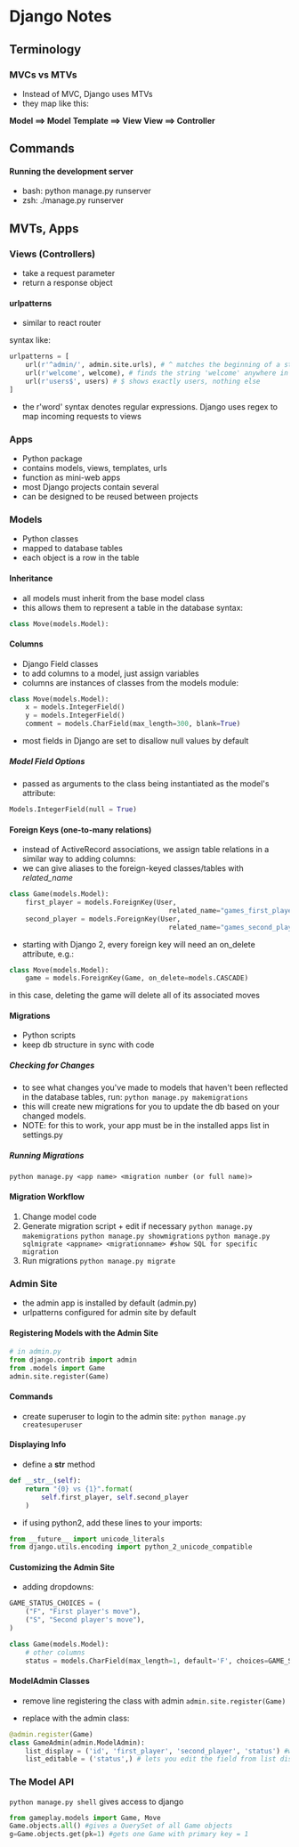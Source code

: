 # Django Notes



## Terminology

### MVCs vs MTVs

- Instead of MVC, Django uses MTVs
- they map like this:

**Model ==> Model**
**Template ==> View**
**View ==> Controller**

## Commands

#### Running the development server
- bash: python manage.py runserver
- zsh: ./manage.py runserver

## MVTs, Apps

### Views (Controllers)
- take a request parameter
- return a response object

#### urlpatterns
- similar to react router

syntax like:
```python
urlpatterns = [
    url(r'^admin/', admin.site.urls), # ^ matches the beginning of a string
    url(r'welcome', welcome), # finds the string 'welcome' anywhere in a url
    url(r'users$', users) # $ shows exactly users, nothing else
]
```

- the r'word' syntax denotes regular expressions.  Django uses regex to map incoming requests to views



### Apps
- Python package
- contains models, views, templates, urls
- function as mini-web apps
- most Django projects contain several
- can be designed to be reused between projects


### Models
- Python classes
- mapped to database tables
- each object is a row in the table

#### Inheritance
- all models must inherit from the base model class
- this allows them to represent a table in the database
syntax:

```python
class Move(models.Model):
```

#### Columns
- Django Field classes
- to add columns to a model, just assign variables
- columns are instances of classes from the models module:

```python
class Move(models.Model):
    x = models.IntegerField()
    y = models.IntegerField()
    comment = models.CharField(max_length=300, blank=True)  
```

- most fields in Django are set to disallow null values by default

##### Model Field Options
- passed as arguments to the class being instantiated as the model's attribute:
```python
Models.IntegerField(null = True)
```

#### Foreign Keys (one-to-many relations)
- instead of ActiveRecord associations, we assign table relations in a similar way to adding columns:
- we can give aliases to the foreign-keyed classes/tables with *related_name*

```python
class Game(models.Model):
    first_player = models.ForeignKey(User,
                                        related_name="games_first_player")
    second_player = models.ForeignKey(User,
                                        related_name="games_second_player")
```

- starting with Django 2, every foreign key will need an on_delete attribute, e.g.:

```python
class Move(models.Model):
    game = models.ForeignKey(Game, on_delete=models.CASCADE)
```

in this case, deleting the game will delete all of its associated moves

#### Migrations
- Python scripts
- keep db structure in sync with code

##### Checking for Changes
- to see what changes you've made to models that haven't been reflected in the database tables, run:
```python manage.py makemigrations```
- this will create new migrations for you to update the db based on your changed models.
- NOTE: for this to work, your app must be in the installed apps list in settings.py

##### Running Migrations
```python manage.py <app name> <migration number (or full name)>```

#### Migration Workflow
1. Change model code
2. Generate migration script + edit if necessary
```python manage.py makemigrations```
```python manage.py showmigrations```
```python manage.py sqlmigrate <appname> <migrationname> #show SQL for specific migration```
3. Run migrations
```python manage.py migrate```

### Admin Site
- the admin app is installed by default (admin.py)
- urlpatterns configured for admin site by default

#### Registering Models with the Admin Site
```python
# in admin.py
from django.contrib import admin
from .models import Game
admin.site.register(Game)
```


#### Commands
- create superuser to login to the admin site: ```python manage.py createsuperuser```

#### Displaying Info
- define a __str__ method
```python
def __str__(self):
    return "{0} vs {1}".format(
        self.first_player, self.second_player
    )
```
- if using python2, add these lines to your imports:
```python
from __future__ import unicode_literals
from django.utils.encoding import python_2_unicode_compatible
```

#### Customizing the Admin Site
- adding dropdowns:

```python
GAME_STATUS_CHOICES = (
    ("F", "First player's move"),
    ("S", "Second player's move"),
)

class Game(models.Model):
    # other columns
    status = models.CharField(max_length=1, default='F', choices=GAME_STATUS_CHOICES)
```

#### ModelAdmin Classes
- remove line registering the class with admin
```admin.site.register(Game)```

- replace with the admin class:

```python
@admin.register(Game)
class GameAdmin(admin.ModelAdmin):
    list_display = ('id', 'first_player', 'second_player', 'status') #what you see in the list display for the model
    list_editable = ('status',) # lets you edit the field from list display
```

### The Model API
```python manage.py shell``` gives access to django
```python
from gameplay.models import Game, Move
Game.objects.all() #gives a QuerySet of all Game objects
g=Game.objects.get(pk=1) #gets one Game with primary key = 1

```